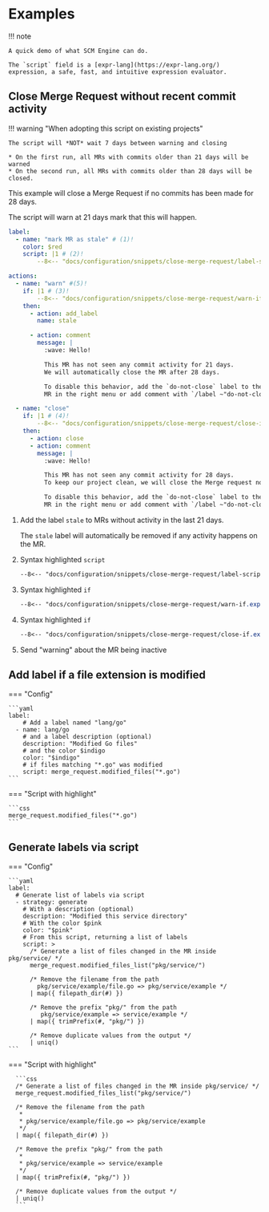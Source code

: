 # Examples

!!! note

    A quick demo of what SCM Engine can do.

    The `script` field is a [expr-lang](https://expr-lang.org/) expression, a safe, fast, and intuitive expression evaluator.

## Close Merge Request without recent commit activity

!!! warning "When adopting this script on existing projects"

    The script will *NOT* wait 7 days between warning and closing

    * On the first run, all MRs with commits older than 21 days will be warned
    * On the second run, all MRs with commits older than 28 days will be closed.

This example will close a Merge Request if no commits has been made for 28 days.

The script will warn at 21 days mark that this will happen.

```{.yaml linenums=1}
label:
  - name: "mark MR as stale" # (1)!
    color: $red
    script: |1 # (2)!
        --8<-- "docs/configuration/snippets/close-merge-request/label-script.expr"

actions:
  - name: "warn" #(5)!
    if: |1 # (3)!
        --8<-- "docs/configuration/snippets/close-merge-request/warn-if.expr"
    then:
      - action: add_label
        name: stale

      - action: comment
        message: |
          :wave: Hello!

          This MR has not seen any commit activity for 21 days.
          We will automatically close the MR after 28 days.

          To disable this behavior, add the `do-not-close` label to the
          MR in the right menu or add comment with `/label ~"do-not-close"`

  - name: "close"
    if: |1 # (4)!
        --8<-- "docs/configuration/snippets/close-merge-request/close-if.expr"
    then:
      - action: close
      - action: comment
        message: |
          :wave: Hello!

          This MR has not seen any commit activity for 28 days.
          To keep our project clean, we will close the Merge request now.

          To disable this behavior, add the `do-not-close` label to the
          MR in the right menu or add comment with `/label ~"do-not-close"`
```

1. Add the label `stale` to MRs without activity in the last 21 days.

    The `stale` label will automatically be removed if any activity happens on the MR.

2. Syntax highlighted `script`

    ```css
    --8<-- "docs/configuration/snippets/close-merge-request/label-script.expr"
    ```

3. Syntax highlighted `if`

    ```css
    --8<-- "docs/configuration/snippets/close-merge-request/warn-if.expr"
    ```

4. Syntax highlighted `if`

    ```css
    --8<-- "docs/configuration/snippets/close-merge-request/close-if.expr"
    ```

5. Send "warning" about the MR being inactive

## Add label if a file extension is modified

=== "Config"

    ```yaml
    label:
        # Add a label named "lang/go"
      - name: lang/go
        # and a label description (optional)
        description: "Modified Go files"
        # and the color $indigo
        color: "$indigo"
        # if files matching "*.go" was modified
        script: merge_request.modified_files("*.go")
    ```

=== "Script with highlight"

    ```css
    merge_request.modified_files("*.go")
    ```

## Generate labels via script

=== "Config"

    ```yaml
    label:
      # Generate list of labels via script
      - strategy: generate
        # With a description (optional)
        description: "Modified this service directory"
        # With the color $pink
        color: "$pink"
        # From this script, returning a list of labels
        script: >
          /* Generate a list of files changed in the MR inside pkg/service/ */
          merge_request.modified_files_list("pkg/service/")

          /* Remove the filename from the path
            pkg/service/example/file.go => pkg/service/example */
          | map({ filepath_dir(#) })

          /* Remove the prefix "pkg/" from the path
             pkg/service/example => service/example */
          | map({ trimPrefix(#, "pkg/") })

          /* Remove duplicate values from the output */
          | uniq()
    ```

=== "Script with highlight"

      ```css
      /* Generate a list of files changed in the MR inside pkg/service/ */
      merge_request.modified_files_list("pkg/service/")

      /* Remove the filename from the path
       *
       * pkg/service/example/file.go => pkg/service/example
       */
      | map({ filepath_dir(#) })

      /* Remove the prefix "pkg/" from the path
       *
       * pkg/service/example => service/example
       */
      | map({ trimPrefix(#, "pkg/") })

      /* Remove duplicate values from the output */
      | uniq()
      ```
